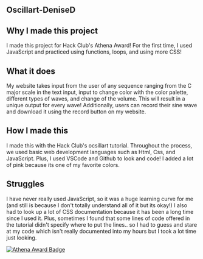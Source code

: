 ## Oscillart-DeniseD

## Why I made this project
I made this project for Hack Club's Athena Award! For the first time, I used JavaScript and practiced using functions, loops, and using more CSS! 

## What it does
My website takes input from the user of any sequence ranging from the C major scale in the text input, input to change color with the color palette, different types of waves, and change of the volume. This will result in a unique output for every wave!
Additionally, users can record their sine wave and download it using the record button on my website.

## How I made this
I made this with the Hack Club's ocsillart tutorial. Throughout the process, we used basic web development languages such as Html, Css, and JavaScript. 
Plus, I used VSCode and Github to look and code! I added a lot of pink because its one of my favorite colors. 

## Struggles
I have never really used JavaScript, so it was a huge learning curve for me (and still is because I don't totally understand all of it but its okay!) I also had to look up a lot of CSS documentation because it has been a long time since I used it. 
Plus, sometimes I found that some lines of code offered in the tutorial didn't specify where to put the lines.. so I had to guess and stare at my code which isn't really documented into my hours but I took a lot time just looking. 

[![Athena Award Badge](https://img.shields.io/endpoint?url=https%3A%2F%2Faward.athena.hackclub.com%2Fapi%2Fbadge)](https://award.athena.hackclub.com?utm_source=readme)
